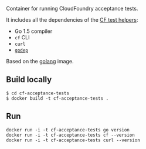 Container for running CloudFoundry acceptance tests.

It includes all the dependencies of the [CF test
helpers](https://github.com/cloudfoundry-incubator/cf-test-helpers):

* Go 1.5 compiler
* `cf` CLI
* `curl`
* [`godep`](github.com/tools/godep)

Based on the [golang](https://hub.docker.com/_/golang/) image.

## Build locally

```
$ cd cf-acceptance-tests
$ docker build -t cf-acceptance-tests .
```

## Run

```
docker run -i -t cf-acceptance-tests go version
docker run -i -t cf-acceptance-tests cf --version
docker run -i -t cf-acceptance-tests curl --version
```
